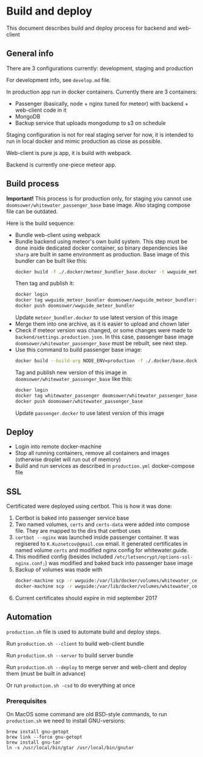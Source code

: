 # Build and deploy

This document describes build and deploy process for backend and web-client

## General info

There are 3 configurations currently: development, staging and production

For development info, see `develop.md` file.

In production app run in docker containers. Currently there are 3 containers: 
- Passenger (basically, node + nginx tuned for meteor) with backend + web-client code in it
- MongoDB
- Backup service that uploads mongodump to s3 on schedule

Staging configuration is not for real staging server for now, it is intended to run in local docker and mimic production as close as possible.

Web-client is pure js app, it is build with webpack.

Backend is currently one-piece meteor app.

## Build process

**Important!** This process is for production only, for staging you cannot use `doomsower/whitewater_passenger_base` base image. Also staging compose file can be outdated.

Here is the build sequence:
- Bundle web-client using webpack
- Bundle backend using meteor's own build system. This step must be done inside dedicated docker container, 
so binary dependencies like `sharp` are built in same environment as production. Base image of this bundler can be built like this:
    ```bash
    docker build -f ./.docker/meteor_bundler_base.docker -t wwguide_meteor_bundler .
    ```
    Then tag and publish it:
    ```bash
    docker login
    docker tag wwguide_meteor_bundler doomsower/wwguide_meteor_bundler:1.0
    docker push doomsower/wwguide_meteor_bundler
    ```
    Update `meteor_bundler.docker` to use latest version of this image
- Merge them into one archive, as it is easier to upload and chown later
- Check if meteor version was changed, or some changes were made to `backend/settings.production.json`. 
  In this case, passenger base image `doomsower/whitewater_passenger_base` must be rebuilt, see next step.
- Use this command to build passenger base image:
    ```bash
    docker build --build-arg NODE_ENV=production -f ./.docker/base.docker -t whitewater_passenger .
    ```
    Tag and publish new version of this image in `doomsower/whitewater_passenger_base` like this:
    ```bash
    docker login
    docker tag whitewater_passenger doomsower/whitewater_passenger_base:1.2
    docker push doomsower/whitewater_passenger_base
    ```
    Update `passenger.docker` to use latest version of this image
## Deploy
- Login into remote docker-machine
- Stop all running containers, remove all containers and images (otherwise droplet will run out of memory)
- Build and run services as described in `production.yml` docker-compose file

## SSL 

Certificated were deployed using certbot. This is how it was done:
1) Certbot is baked into passenger service base
2) Two named volumes, `certs` and `certs-data` were added into compose file. They are mapped to the dirs that certbot uses
3) `certbot --nginx` was launched inside passenger container. It was regisered to `K.Kuznetcov@gmail.com` email. 
It generated certificates in named volume `certs` and modified nginx config for whitewater.guide. 
4) This modified config (besides included `/etc/letsencrypt/options-ssl-nginx.conf;`) was modified and
baked back into passenger base image
5) Backup of volumes was made with 
    ```bash
    docker-machine scp -r wwguide:/var/lib/docker/volumes/whitewater_certs/_data ./whitewater_certs
    docker-machine scp -r wwguide:/var/lib/docker/volumes/whitewater_certs-data/_data ./whitewater_certs-data
    ```
6) Current certificates should expire in mid september 2017

## Automation
`production.sh` file is used to automate build and deploy steps.

Run `production.sh --client` to build web-client bundle

Run `production.sh --server` to build server bundle

Run `production.sh --deploy` to merge server and web-client and deploy them (must be built in advance)

Or run `production.sh -csd` to do everything at once

### Prerequisites
On MacOS some command are old BSD-style commands, to run `production.sh` we need to install GNU-versions:
```$bash
brew install gnu-getopt
brew link --force gnu-getopt
brew install gnu-tar
ln -s /usr/local/bin/gtar /usr/local/bin/gnutar
```
